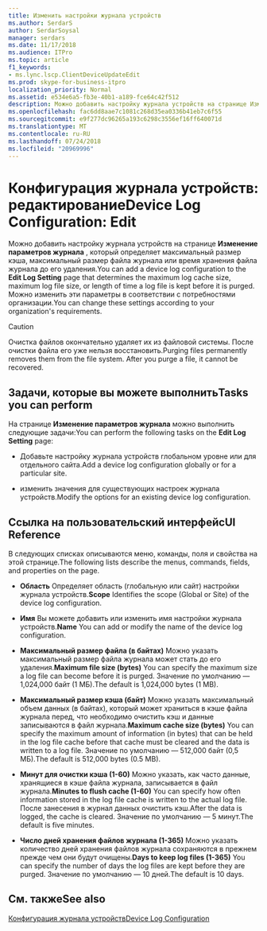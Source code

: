 ```yaml
---
title: Изменить настройки журнала устройств
ms.author: SerdarS
author: SerdarSoysal
manager: serdars
ms.date: 11/17/2018
ms.audience: ITPro
ms.topic: article
f1_keywords:
- ms.lync.lscp.ClientDeviceUpdateEdit
ms.prod: skype-for-business-itpro
localization_priority: Normal
ms.assetid: e534e6a5-fb3e-40b1-a189-fce64c42f512
description: Можно добавить настройку журнала устройств на странице Изменение параметров журнала, который определяет максимальный размер кэша, максимальный размер файла журнала или время хранения файла журнала до его удаления. Можно изменить эти параметры в соответствии с потребностями организации.
ms.openlocfilehash: fac6dd8aae7c1081c268d35ea0336b41eb7c6f55
ms.sourcegitcommit: e9f277dc96265a193c6298c3556ef16ff640071d
ms.translationtype: MT
ms.contentlocale: ru-RU
ms.lasthandoff: 07/24/2018
ms.locfileid: "20969996"
---
```

# <a name="device-log-configuration-edit"></a><span data-ttu-id="32b0b-104">Конфигурация журнала устройств: редактирование</span><span class="sxs-lookup"><span data-stu-id="32b0b-104">Device Log Configuration: Edit</span></span>
 
<span data-ttu-id="32b0b-105">Можно добавить настройку журнала устройств на странице **Изменение параметров журнала** , который определяет максимальный размер кэша, максимальный размер файла журнала или время хранения файла журнала до его удаления.</span><span class="sxs-lookup"><span data-stu-id="32b0b-105">You can add a device log configuration to the **Edit Log Setting** page that determines the maximum log cache size, maximum log file size, or length of time a log file is kept before it is purged.</span></span> <span data-ttu-id="32b0b-106">Можно изменить эти параметры в соответствии с потребностями организации.</span><span class="sxs-lookup"><span data-stu-id="32b0b-106">You can change these settings according to your organization's requirements.</span></span>
  
> [!CAUTION]
> <span data-ttu-id="32b0b-p103">Очистка файлов окончательно удаляет их из файловой системы. После очистки файла его уже нельзя восстановить.</span><span class="sxs-lookup"><span data-stu-id="32b0b-p103">Purging files permanently removes them from the file system. After you purge a file, it cannot be recovered.</span></span> 
  
## <a name="tasks-you-can-perform"></a><span data-ttu-id="32b0b-109">Задачи, которые вы можете выполнить</span><span class="sxs-lookup"><span data-stu-id="32b0b-109">Tasks you can perform</span></span>

<span data-ttu-id="32b0b-110">На странице **Изменение параметров журнала** можно выполнить следующие задачи:</span><span class="sxs-lookup"><span data-stu-id="32b0b-110">You can perform the following tasks on the **Edit Log Setting** page:</span></span>
  
- <span data-ttu-id="32b0b-111">Добавьте настройку журнала устройств глобальном уровне или для отдельного сайта.</span><span class="sxs-lookup"><span data-stu-id="32b0b-111">Add a device log configuration globally or for a particular site.</span></span>
    
- <span data-ttu-id="32b0b-112">изменить значения для существующих настроек журнала устройств.</span><span class="sxs-lookup"><span data-stu-id="32b0b-112">Modify the options for an existing device log configuration.</span></span>
    
## <a name="ui-reference"></a><span data-ttu-id="32b0b-113">Ссылка на пользовательский интерфейс</span><span class="sxs-lookup"><span data-stu-id="32b0b-113">UI Reference</span></span>

<span data-ttu-id="32b0b-114">В следующих списках описываются меню, команды, поля и свойства на этой странице.</span><span class="sxs-lookup"><span data-stu-id="32b0b-114">The following lists describe the menus, commands, fields, and properties on the page.</span></span>
  
- <span data-ttu-id="32b0b-115">**Область** Определяет область (глобальную или сайт) настройки журнала устройств.</span><span class="sxs-lookup"><span data-stu-id="32b0b-115">**Scope** Identifies the scope (Global or Site) of the device log configuration.</span></span>
    
- <span data-ttu-id="32b0b-116">**Имя** Вы можете добавить или изменить имя настройки журнала устройств.</span><span class="sxs-lookup"><span data-stu-id="32b0b-116">**Name** You can add or modify the name of the device log configuration.</span></span>
    
- <span data-ttu-id="32b0b-117">**Максимальный размер файла (в байтах)** Можно указать максимальный размер файла журнала может стать до его удаления.</span><span class="sxs-lookup"><span data-stu-id="32b0b-117">**Maximum file size (bytes)** You can specify the maximum size a log file can become before it is purged.</span></span> <span data-ttu-id="32b0b-118">Значение по умолчанию — 1,024,000 байт (1 МБ).</span><span class="sxs-lookup"><span data-stu-id="32b0b-118">The default is 1,024,000 bytes (1 MB).</span></span>
    
- <span data-ttu-id="32b0b-119">**Максимальный размер кэша (байт)** Можно указать максимальный объем данных (в байтах), который может храниться в кэше файла журнала перед, что необходимо очистить кэш и данные записываются в файл журнала.</span><span class="sxs-lookup"><span data-stu-id="32b0b-119">**Maximum cache size (bytes)** You can specify the maximum amount of information (in bytes) that can be held in the log file cache before that cache must be cleared and the data is written to a log file.</span></span> <span data-ttu-id="32b0b-120">Значение по умолчанию — 512,000 байт (0,5 МБ).</span><span class="sxs-lookup"><span data-stu-id="32b0b-120">The default is 512,000 bytes (0.5 MB).</span></span>
    
- <span data-ttu-id="32b0b-121">**Минут для очистки кэша (1-60)** Можно указать, как часто данные, хранящиеся в кэше файла журнала, записывается в файл журнала.</span><span class="sxs-lookup"><span data-stu-id="32b0b-121">**Minutes to flush cache (1-60)** You can specify how often information stored in the log file cache is written to the actual log file.</span></span> <span data-ttu-id="32b0b-122">После занесения в журнал данных очистить кэш.</span><span class="sxs-lookup"><span data-stu-id="32b0b-122">After the data is logged, the cache is cleared.</span></span> <span data-ttu-id="32b0b-123">Значение по умолчанию — 5 минут.</span><span class="sxs-lookup"><span data-stu-id="32b0b-123">The default is five minutes.</span></span>
    
- <span data-ttu-id="32b0b-124">**Число дней хранения файлов журнала (1-365)** Можно указать количество дней хранения файлов журнала сохраняются в прежнем прежде чем они будут очищены.</span><span class="sxs-lookup"><span data-stu-id="32b0b-124">**Days to keep log files (1-365)** You can specify the number of days the log files are kept before they are purged.</span></span> <span data-ttu-id="32b0b-125">Значение по умолчанию — 10 дней.</span><span class="sxs-lookup"><span data-stu-id="32b0b-125">The default is 10 days.</span></span>
    
## <a name="see-also"></a><span data-ttu-id="32b0b-126">См. также</span><span class="sxs-lookup"><span data-stu-id="32b0b-126">See also</span></span>

[<span data-ttu-id="32b0b-127">Конфигурация журнала устройств</span><span class="sxs-lookup"><span data-stu-id="32b0b-127">Device Log Configuration</span></span>](device-log-configuration.md)